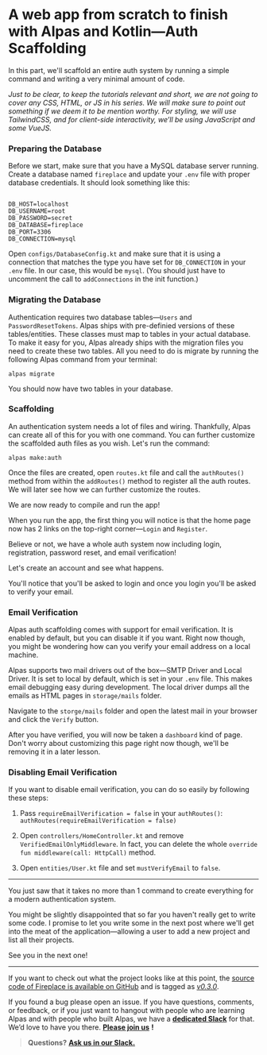 # A web app from scratch to finish with Alpas and Kotlin—Auth Scaffolding

In this part, we'll scaffold an entire auth system by running a simple command and writing a very minimal amount of code.

*Just to be clear, to keep the tutorials relevant and short, we are not going to cover any CSS, HTML, or JS in
his series. We will make sure to point out something if we deem it to be mention worthy. For styling, we
will use TailwindCSS, and for client-side interactivity, we’ll be using JavaScript and some VueJS.*

### Preparing the Database 

Before we start, make sure
that you have a MySQL database server running. Create a database named `fireplace` and update your `.env` file
with proper database credentials. It should look something like this:

```

DB_HOST=localhost
DB_USERNAME=root
DB_PASSWORD=secret
DB_DATABASE=fireplace
DB_PORT=3306
DB_CONNECTION=mysql

``` 

Open `configs/DatabaseConfig.kt` and make sure that it is using a connection that matches the type
you have set for `DB_CONNECTION` in your `.env` file. In our case, this would be `mysql`. (You should just have to uncomment the call to `addConnections` in the init function.)

### Migrating the Database

Authentication requires two database tables—`Users` and `PasswordResetTokens`. Alpas ships with pre-definied versions of these tables/entities. These classes must map to tables in your actual database. To make it easy for you, Alpas already ships with the
migration files you need to create these two tables. All you need to do is migrate by running the following Alpas command
from your terminal:

`alpas migrate`

You should now have two tables in your database.

### Scaffolding

An authentication system needs a lot of files and wiring. Thankfully, Alpas can create all of this for you with
one command. You can further customize the scaffolded auth files as you wish. Let's run the command:

`alpas make:auth`

Once the files are created, open `routes.kt` file and call the `authRoutes()` method from within the `addRoutes()`
method to register all the auth routes. We will later see how we can further customize the routes.

We are now ready to compile and run the app!

When you run the app, the first thing you will notice is that the home page now has 2 links on
the top-right corner—`Login` and `Register`.

Believe or not, we have a whole auth system now including login, registration, password reset, and email
verification!

Let's create an account and see what happens.

You'll notice that you'll be asked to login and once you login you'll be asked to verify your email.

### Email Verification

Alpas auth scaffolding comes with support for email verification. It is enabled by default, but you
can disable it if you want. Right now though, you might be wondering how can you verify your email
address on a local machine.

Alpas supports two mail drivers out of the box—SMTP Driver and Local Driver. It is set to local by default, which
is set in your `.env` file. This makes email debugging easy during development. The local driver dumps all the
emails as HTML pages in `storage/mails` folder.

Navigate to the `storge/mails` folder and open the latest mail in your browser and click the `Verify` button.

After you have verified, you will now be taken a `dashboard` kind of page. Don't worry about customizing
this page right now though, we'll be removing it in a later lesson.

### Disabling Email Verification

If you want to disable email verification, you can do so easily by following these steps:

1. Pass `requireEmailVerification = false` in your `authRoutes()`:
`authRoutes(requireEmailVerification = false)`

2. Open `controllers/HomeController.kt` and remove `VerifiedEmailOnlyMiddleware`. In fact, you can delete the whole
`override fun middleware(call: HttpCall)` method.

3. Open `entities/User.kt` file and set `mustVerifyEmail` to `false`.

---

You just saw that it takes no more than 1 command to create everything for a modern authentication system.

You might be slightly disappointed that so far you haven't really get to write some code. I promise to let
you write some in the next post where we'll get into the meat of the application—allowing a user to
add a new project and list all their projects.

See you in the next one!

---

If you want to check out what the project looks like at this point, the [source code of Fireplace is available on GitHub](https://github.com/alpas/fireplace/releases/tag/v0.3.0) and is tagged as [_v0.3.0_](https://github.com/alpas/fireplace/releases/tag/v0.3.0).

If you found a bug please open an issue. If you have questions, comments, or feedback, or if you just want to hangout with people who are learning Alpas and with people who built Alpas, we have a [**dedicated Slack**](https://join.slack.com/t/alpasdev/shared_invite/enQtODcwMjE1MzMxODQ3LTJjZWMzOWE5MzBlYzIzMWQ2MTcxN2M2YjU3MTQ5ZDE4NjBmYjY1YTljOGIwYmJmYWFlYjc4YTcwMDFmZDIzNDE) for that. We’d love to have you there. [**Please join us**][alpas-slack] **!**

> **Questions?** [**Ask us in our Slack.**][alpas-slack]

[alpas-slack]: https://join.slack.com/t/alpasdev/shared_invite/enQtODcwMjE1MzMxODQ3LTJjZWMzOWE5MzBlYzIzMWQ2MTcxN2M2YjU3MTQ5ZDE4NjBmYjY1YTljOGIwYmJmYWFlYjc4YTcwMDFmZDIzNDE 
